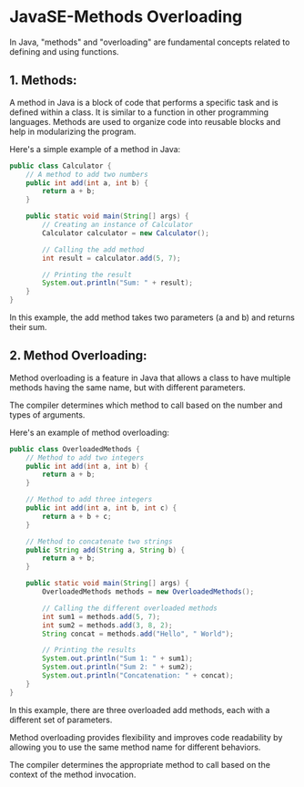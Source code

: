 # JavaSE-Methods Overloading

In Java, "methods" and "overloading" are fundamental concepts related to defining and using functions.

## 1. Methods:
A method in Java is a block of code that performs a specific task and is defined within a class. It is similar to a function in other programming languages. Methods are used to organize code into reusable blocks and help in modularizing the program.

Here's a simple example of a method in Java:

```java
public class Calculator {
    // A method to add two numbers
    public int add(int a, int b) {
        return a + b;
    }

    public static void main(String[] args) {
        // Creating an instance of Calculator
        Calculator calculator = new Calculator();

        // Calling the add method
        int result = calculator.add(5, 7);

        // Printing the result
        System.out.println("Sum: " + result);
    }
}
```

In this example, the add method takes two parameters (a and b) and returns their sum.

## 2. Method Overloading:
Method overloading is a feature in Java that allows a class to have multiple methods having the same name, but with different parameters. 

The compiler determines which method to call based on the number and types of arguments.

Here's an example of method overloading:

```java
public class OverloadedMethods {
    // Method to add two integers
    public int add(int a, int b) {
        return a + b;
    }

    // Method to add three integers
    public int add(int a, int b, int c) {
        return a + b + c;
    }

    // Method to concatenate two strings
    public String add(String a, String b) {
        return a + b;
    }

    public static void main(String[] args) {
        OverloadedMethods methods = new OverloadedMethods();

        // Calling the different overloaded methods
        int sum1 = methods.add(5, 7);
        int sum2 = methods.add(3, 8, 2);
        String concat = methods.add("Hello", " World");

        // Printing the results
        System.out.println("Sum 1: " + sum1);
        System.out.println("Sum 2: " + sum2);
        System.out.println("Concatenation: " + concat);
    }
}
```

In this example, there are three overloaded add methods, each with a different set of parameters.

Method overloading provides flexibility and improves code readability by allowing you to use the same method name for different behaviors. 

The compiler determines the appropriate method to call based on the context of the method invocation.

